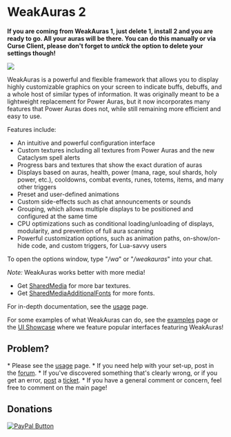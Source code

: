 <h1>WeakAuras 2</h1>

**If you are coming from WeakAuras 1, just delete 1, install 2 and you are ready to go. All your auras will be there. You can do this manually or via Curse Client, please don't forget to *untick* the option to delete your settings though!**

<img src="http://i.imgur.com/mt6dPfO.png" />

WeakAuras is a powerful and flexible framework that allows you to display highly customizable graphics on your screen to indicate buffs, debuffs, and a whole host of similar types of information. It was originally meant to be a lightweight replacement for Power Auras, but it now incorporates many features that Power Auras does not, while still remaining more efficient and easy to use.

Features include:
* An intuitive and powerful configuration interface
* Custom textures including all textures from Power Auras and the new Cataclysm spell alerts
* Progress bars and textures that show the exact duration of auras
* Displays based on auras, health, power (mana, rage, soul shards, holy power, etc.), cooldowns, combat events, runes, totems, items, and many other triggers
* Preset and user-defined animations
* Custom side-effects such as chat announcements or sounds
* Grouping, which allows multiple displays to be positioned and configured at the same time
* CPU optimizations such as conditional loading/unloading of displays, modularity, and prevention of full aura scanning
* Powerful customization options, such as animation paths, on-show/on-hide code, and custom triggers, for Lua-savvy users

To open the options window, type "*/wa*" or "*/weakauras*" into your chat.

*Note:* WeakAuras works better with more media!
* Get <a href="http://www.wowace.com/addons/sharedmedia/" title="SharedMedia">SharedMedia</a> for more bar textures.
* Get <a href="http://www.wowace.com/addons/shared-media-additional-fonts/" title="SharedMediaAdditionalFonts">SharedMediaAdditionalFonts</a> for more fonts.

For in-depth documentation, see the <a href="http://www.wowace.com/addons/weakauras-2/pages/usage/">usage</a> page.

For some examples of what WeakAuras can do, see the <a href="http://www.wowace.com/addons/weakauras-2/pages/examples/" title="Examples">examples</a> page or the <a href="http://www.wowace.com/addons/weakauras-2/pages/ui-showcase/" title="UI Showcase">UI Showcase</a> where we feature popular interfaces featuring WeakAuras!

<h2>Problem?</h2>
* Please see the <a href="http://www.wowace.com/addons/weakauras/pages/usage/" title="Usage">usage</a> page.
* If you need help with your set-up, post in the <a href="http://www.wowace.com/addons/weakauras-2/forum/" title="Forum">forum</a>.
* If you've discovered something that's clearly wrong, or if you get an error, <a href="http://www.wowace.com/addons/weakauras-2/create-ticket/" title="Create Ticket">post</a> a <a href="http://www.wowace.com/addons/weakauras-2/tickets/" title="Tickets">ticket</a>.
* If you have a general comment or concern, feel free to comment on the main page!

<h2>Donations</h2>
<a href="https://www.paypal.com/cgi-bin/webscr?cmd=_s-xclick&hosted_button_id=FRVH7EYXFDTUN" title="PayPal"><img src="https://www.paypalobjects.com/en_US/i/btn/btn_donateCC_LG.gif" alt="PayPal Button"/></a>
